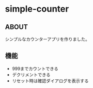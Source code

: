 # simple-counter

## ABOUT
シンプルなカウンターアプリを作りました。

## 機能
* 999までカウントできる
* デクリメントできる
* リセット時は確認ダイアログを表示する
